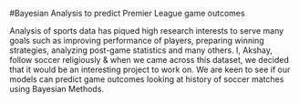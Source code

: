 #Bayesian Analysis to predict Premier League game outcomes

Analysis of sports data has piqued high research interests to serve many goals such as improving performance of players, preparing winning strategies, analyzing post-game statistics and many others. I, Akshay, follow soccer religiously & when we came across this dataset, we decided that it would be an interesting project to work on. We are keen to see if our models can predict game outcomes looking at history of soccer matches using Bayesian Methods.
